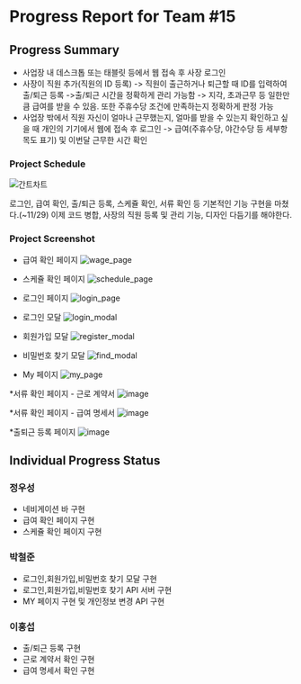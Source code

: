 # Progress Report for Team #15

## Progress Summary
* 사업장 내 데스크톱 또는 태블릿 등에서 웹 접속 후 사장 로그인
* 사장이 직원 추가(직원의 ID 등록) -> 직원이 출근하거나 퇴근할 때 ID를 입력하여 출/퇴근 등록
 ->출/퇴근 시간을 정확하게 관리 가능함 -> 지각, 초과근무 등 일한만큼 급여를 받을 수 있음. 또한 주휴수당 조건에 만족하는지 정확하게 판정 가능
* 사업장 밖에서 직원 자신이 얼마나 근무했는지, 얼마를 받을 수 있는지 확인하고 싶을 때 개인의 기기에서 웹에 접속 후 로그인 -> 급여(주휴수당, 야간수당 등 세부항목도 표기) 및 이번달 근무한 시간 확인

### Project Schedule
![간트차트](https://github.com/wo0oo/OpenSW_15/assets/117130749/c4719b65-5f99-4d53-902f-0b9dff031caa)

로그인, 급여 확인, 출/퇴근 등록, 스케쥴 확인, 서류 확인 등 기본적인 기능 구현을 마쳤다.(~11/29)
이제 코드 병합, 사장의 직원 등록 및 관리 기능, 디자인 다듬기를 해야한다.

### Project Screenshot
* 급여 확인 페이지
![wage_page](https://github.com/wo0oo/OpenSW_15/assets/117130749/da96e897-99c2-479d-91cd-ad1b16338ef9)

* 스케쥴 확인 페이지
![schedule_page](https://github.com/wo0oo/OpenSW_15/assets/117130749/67152151-9f3c-4a43-8992-05153294e256)

* 로그인 페이지
![login_page](https://github.com/wo0oo/OpenSW_15/assets/56952340/af0c603d-4cf2-4cfa-8c43-7be1604e88bc)

* 로그인 모달
![login_modal](https://github.com/wo0oo/OpenSW_15/assets/56952340/5b8a57c0-13ea-4930-ad22-eeadf934224e)

* 회원가입 모달
![register_modal](https://github.com/wo0oo/OpenSW_15/assets/56952340/2c24728a-d95d-48b9-9cdc-46a5ca6d94ea)

* 비밀번호 찾기 모달
![find_modal](https://github.com/wo0oo/OpenSW_15/assets/56952340/e704bb58-ddff-450b-90f1-719b70417b91)

* My 페이지
![my_page](https://github.com/wo0oo/OpenSW_15/assets/56952340/12598f11-a67a-4bf9-80c4-d14de77d3c40)

*서류 확인 페이지 - 근로 계약서
![image](https://github.com/wo0oo/OpenSW_15/assets/128895705/3cb7a40d-5ac4-4737-bd46-4b20dea852d5)

*서류 확인 페이지 - 급여 명세서
![image](https://github.com/wo0oo/OpenSW_15/assets/128895705/f156955e-2254-4c6b-adba-9d31dcc72e4d)

*출퇴근 등록 페이지
![image](https://github.com/wo0oo/OpenSW_15/assets/128895705/059aa94a-b27a-4024-a215-31db33494866)




## Individual Progress Status

### 정우성
* 네비게이션 바 구현
* 급여 확인 페이지 구현
* 스케쥴 확인 페이지 구현

### 박철준
* 로그인,회원가입,비밀번호 찾기 모달 구현
* 로그인,회원가입,비밀번호 찾기 API 서버 구현
* MY 페이지 구현 및 개인정보 변경 API 구현 

### 이홍섭
* 출/퇴근 등록 구현
* 근로 계약서 확인 구현
* 급여 명세서 확인 구현

